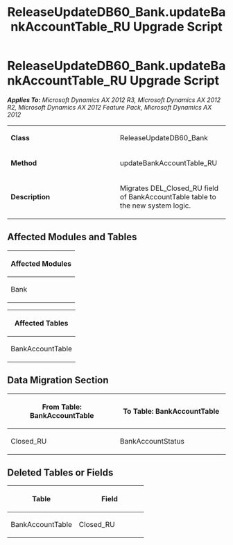 ﻿---
title: ReleaseUpdateDB60_Bank.updateBankAccountTable_RU Upgrade Script
TOCTitle: ReleaseUpdateDB60_Bank.updateBankAccountTable_RU Upgrade Script
ms:assetid: 67514f14-54d1-e53a-e929-5706922c5d45
ms:mtpsurl: https://msdn.microsoft.com/en-us/library/JJ719243(v=AX.60)
ms:contentKeyID: 49708781
ms.date: 05/18/2015
mtps_version: v=AX.60
---

# ReleaseUpdateDB60\_Bank.updateBankAccountTable\_RU Upgrade Script 


_**Applies To:** Microsoft Dynamics AX 2012 R3, Microsoft Dynamics AX 2012 R2, Microsoft Dynamics AX 2012 Feature Pack, Microsoft Dynamics AX 2012_

<table>
<colgroup>
<col style="width: 50%" />
<col style="width: 50%" />
</colgroup>
<tbody>
<tr class="odd">
<td><p><strong>Class</strong></p></td>
<td><p>ReleaseUpdateDB60_Bank</p></td>
</tr>
<tr class="even">
<td><p><strong>Method</strong></p></td>
<td><p>updateBankAccountTable_RU</p></td>
</tr>
<tr class="odd">
<td><p><strong>Description</strong></p></td>
<td><p>Migrates DEL_Closed_RU field of BankAccountTable table to the new system logic.</p></td>
</tr>
</tbody>
</table>


## Affected Modules and Tables

<table>
<colgroup>
<col style="width: 100%" />
</colgroup>
<thead>
<tr class="header">
<th><p>Affected Modules</p></th>
</tr>
</thead>
<tbody>
<tr class="odd">
<td><p>Bank</p></td>
</tr>
</tbody>
</table>


<table>
<colgroup>
<col style="width: 100%" />
</colgroup>
<thead>
<tr class="header">
<th><p>Affected Tables</p></th>
</tr>
</thead>
<tbody>
<tr class="odd">
<td><p>BankAccountTable</p></td>
</tr>
</tbody>
</table>


## Data Migration Section

<table>
<colgroup>
<col style="width: 50%" />
<col style="width: 50%" />
</colgroup>
<thead>
<tr class="header">
<th><p>From Table: BankAccountTable</p></th>
<th><p>To Table: BankAccountTable</p></th>
</tr>
</thead>
<tbody>
<tr class="odd">
<td><p>Closed_RU</p></td>
<td><p>BankAccountStatus</p></td>
</tr>
</tbody>
</table>


## Deleted Tables or Fields

<table>
<colgroup>
<col style="width: 50%" />
<col style="width: 50%" />
</colgroup>
<thead>
<tr class="header">
<th><p>Table</p></th>
<th><p>Field</p></th>
</tr>
</thead>
<tbody>
<tr class="odd">
<td><p>BankAccountTable</p></td>
<td><p>Closed_RU</p></td>
</tr>
</tbody>
</table>

  


